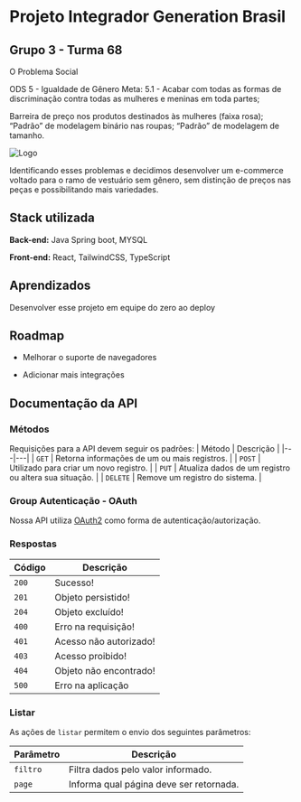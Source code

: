 
# Projeto Integrador Generation Brasil

## Grupo 3 - Turma 68

O Problema Social

ODS 5 - Igualdade de Gênero
Meta: 5.1 - Acabar com todas as formas de discriminação contra todas as mulheres e meninas em toda partes;

Barreira de preço nos produtos destinados às mulheres (faixa rosa); 
“Padrão” de modelagem binário nas roupas; 
“Padrão” de modelagem de tamanho. 


![Logo](https://ik.imagekit.io/zcioxdl6o/uni_logo-removebg-preview.png_ex=65cd401f&is=65bacb1f&hm=8c75124bbb7d8e9bc88eefd12f59b105fb8aa653bae529a65576903ef82c1b10&?updatedAt=1706882280788)

Identificando esses problemas e decidimos desenvolver um e-commerce voltado para o ramo de vestuário sem gênero, sem distinção de preços nas peças e possibilitando mais variedades.

## Stack utilizada

**Back-end:** Java Spring boot, MYSQL

**Front-end:** React, TailwindCSS, TypeScript 




## Aprendizados

Desenvolver esse projeto em equipe do zero ao deploy


## Roadmap

- Melhorar o suporte de navegadores

- Adicionar mais integrações


## Documentação da API

### Métodos
Requisições para a API devem seguir os padrões:
| Método | Descrição |
|---|---|
| `GET` | Retorna informações de um ou mais registros. |
| `POST` | Utilizado para criar um novo registro. |
| `PUT` | Atualiza dados de um registro ou altera sua situação. |
| `DELETE` | Remove um registro do sistema. |

### Group Autenticação - OAuth

Nossa API utiliza [OAuth2](https://oauth.net/2/) como forma de autenticação/autorização.


### Respostas

| Código | Descrição |
|---|---|
| `200` | Sucesso!|
| `201` | Objeto persistido!|
| `204` | Objeto excluído! |
| `400` | Erro na requisição! |
| `401` | Acesso não autorizado! |
| `403` | Acesso proibido! |
| `404` | Objeto não encontrado! |
| `500` | Erro na aplicação|

### Listar
As ações de `listar` permitem o envio dos seguintes parâmetros:

| Parâmetro | Descrição |
|---|---|
| `filtro` | Filtra dados pelo valor informado. |
| `page` | Informa qual página deve ser retornada. |



